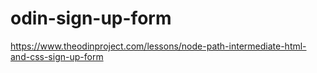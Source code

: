 # odin-sign-up-form

https://www.theodinproject.com/lessons/node-path-intermediate-html-and-css-sign-up-form
